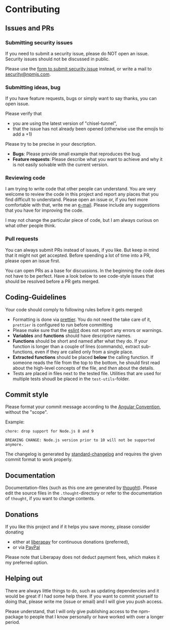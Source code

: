 # Contributing

## Issues and PRs

### Submitting security issues

If you need to submit a security issue, please do NOT open an issue. Security issues should not be discussed in public.

Please use the [form to submit security issue](https://www.npmjs.com/advisories/report?package=chisel-tunnel) instead, or write a mail to [security@npmjs.com](mailto:security@npmjs.com?subject=Security+issue+in+"chisel-tunnel").

### Submitting ideas, bug

If you have feature requests, bugs or simply want to say thanks, you can open issue.

Please verify that

- you are using the latest version of "chisel-tunnel",
- that the issue has not already been opened (otherwise use the emojis to add a +1)

Please try to be precise in your description.

- **Bugs**: Please provide small example that reproduces the bug.
- **Feature requests**: Please describe what you want to achieve and why it is not easily solvable with the current version.

### Reviewing code

I am trying to write code that other people can understand. You are very welcome to review the code in this project and report any places that you find difficult to understand. Please open an issue or, if you feel more comfortable with that, write me an [e-mail](https://github.com/nknapp). Please include any suggestions that you have for improving the code.

I may not change the particular piece of code, but I am always curious on what other people think.

### Pull requests

You can always submit PRs instead of issues, if you like. But keep in mind that it might not get accepted. Before spending a lot of time into a PR, please open an issue first.

You can open PRs as a base for discussions. In the beginning the code does not have to be perfect. Have a look below to see code-style issues that should be resolved before a PR gets merged.

## Coding-Guidelines

Your code should comply to following rules before it gets merged:

- Formatting is done via [prettier](https://npmjs.com/package/prettier). You do not need the take care of it, `prettier` is configured to run before committing
- Please make sure that the [eslint](https://npmjs.com/package/eslint) does not report any errors or warnings.
- **Variables** and **functions** should have descriptive names.
- **Functions** should be short and named after what they do. If your function is longer than a couple of lines (commands), extract sub-functions, even if they are called only from a single place.
- **Extracted functions** should be placed **below** the calling function. If someone reads the file from the top to the bottom, he should first read about the high-level concepts of the file, and _then_ about the details.
- Tests are placed in files next to the tested file. Utilities that are used for multiple tests shoudl be placed in the `test-utils`-folder.

## Commit style

Please format your commit message according to the [Angular Convention](https://github.com/conventional-changelog/conventional-changelog/blob/master/packages/conventional-changelog-angular/README.md#angular-convention), without the "scope".

Example:

```
chore: drop support for Node.js 8 and 9

BREAKING CHANGE: Node.js version prior to 10 will not be supported anymore.
```

The changelog is generated by [standard-changelog](https://npmjs.com/package/standard-changelog) and requires the given commit format to work properly.

## Documentation

Documentation-files (such as this one are generated by [thought](https://npmjs.com/package/thought)). Please edit the source files in the `.thought`-directory or refer to the documentation of `thought`, if you want to change contents.

## Donations

If you like this project and if it helps you save money, please consider donating

- either at [liberapay](https://de.liberapay.com/nils.knappmeier/) for continuous donations (preferred),
- or via [PayPal](https://www.paypal.com/cgi-bin/webscr?cmd=_s-xclick&hosted_button_id=GB656ZSAEQEXN&source=url)

Please note that Liberapay does not deduct payment fees, which makes it my preferred option.

## Helping out

There are always little things to do, such as updating dependencies and it would be great if I had some help there. If you want to commit yourself to doing that, please write me (issue or email) and I will give you push access.

Please understand, that I will only give publishing access to the npm-package to people that I know personally or have worked with over a longer period.
